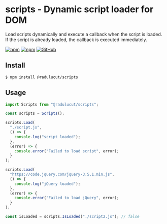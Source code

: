 # scripts - Dynamic script loader for DOM

Load scripts dynamically and execute a callback when the script is loaded. If the script is already loaded, the callback is executed immediately.

[![npm](https://img.shields.io/npm/v/@radulucut/scripts)](https://www.npmjs.com/package/@radulucut/scripts)
[![npm](https://img.shields.io/npm/dt/@radulucut/scripts)](https://www.npmjs.com/package/@radulucut/scripts)
[![GitHub](https://img.shields.io/github/license/radulucut/scripts)](https://github.com/radulucut/scripts/blob/master/LICENSE)

## Install

```
$ npm install @radulucut/scripts
```

## Usage

```javascript
import Scripts from "@radulucut/scripts";

const scripts = Scripts();

scripts.Load(
  "./script.js",
  () => {
    console.log("script loaded");
  },
  (error) => {
    console.error("Failed to load script", error);
  }
);

scripts.Load(
  "https://code.jquery.com/jquery-3.5.1.min.js",
  () => {
    console.log("jQuery loaded");
  },
  (error) => {
    console.error("Failed to load jQuery", error);
  }
);

const isLoaded = scripts.IsLoaded("./script2.js"); // false
```
